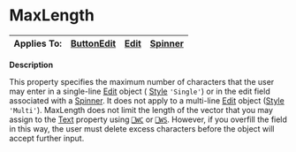 




<h1 class="heading"><span class="name">MaxLength</span></h1>

| Applies To: | [ButtonEdit](./buttonedit.md) | [Edit](./edit.md) | [Spinner](./spinner.md) |
| --- | --- | --- | ---  |


**Description**


This property specifies the maximum number of characters that the user may enter in a single-line [Edit](./edit.md) object ( [Style](style.md) `'Single'`) or in the edit field associated with a [Spinner](./spinner.md). It does not apply to a multi-line [Edit](./edit.md) object ([Style ](style.md)`'Multi'`). MaxLength does not limit the length of the vector that you may assign to the [Text](text.md) property using [`⎕WC`](../../Language/System%20Functions/wc.htm) or [`⎕WS`](../../Language/System%20Functions/ws.htm). However, if you overfill the field in this way, the user must delete excess characters before the object will accept further input.



